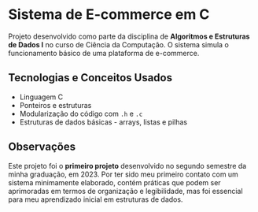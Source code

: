 # Sistema de E-commerce em C

Projeto desenvolvido como parte da disciplina de **Algoritmos e Estruturas de Dados I** no curso de Ciência da Computação. O sistema simula o funcionamento básico de uma plataforma de e-commerce. 

## Tecnologias e Conceitos Usados

- Linguagem C
- Ponteiros e estruturas
- Modularização do código com `.h` e `.c`
- Estruturas de dados básicas - arrays, listas e pilhas

## Observações

Este projeto foi o **primeiro projeto** desenvolvido no segundo semestre da minha graduação, em 2023. Por ter sido meu primeiro contato com um sistema minimamente elaborado, contém práticas que podem ser aprimoradas em termos de organização e legibilidade, mas foi essencial para meu aprendizado inicial em estruturas de dados.
